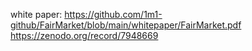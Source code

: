 white paper: 
https://github.com/1m1-github/FairMarket/blob/main/whitepaper/FairMarket.pdf
https://zenodo.org/record/7948669
